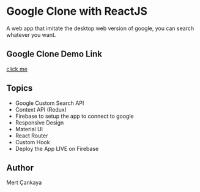 # Google Clone with ReactJS
A web app that imitate the desktop web version of google, you can search whatever you want.

## Google Clone Demo Link
<a href="https://clone-fb34b.web.app/">click me</a>


## Topics
+ Google Custom Search API
+ Context API (Redux)
+ Firebase to setup the app to connect to google
+ Responsive Design
+ Material UI
+ React Router
+ Custom Hook
+ Deploy the App LIVE on Firebase

## Author
Mert Çankaya

